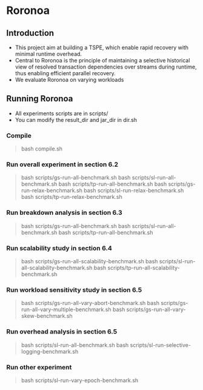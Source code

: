 <meta name="robots" content="noindex">

# Roronoa
## Introduction
- This project aim at building a TSPE, which enable rapid recovery with minimal runtime overhead.
- Central to Roronoa is the principle of maintaining a selective historical view of resolved transaction dependencies over streams during runtime, thus enabling efficient parallel recovery.
- We evaluate Roronoa on varying workloads
## Running Roronoa
- All experiments scripts are in scripts/
- You can modify the result_dir and jar_dir in dir.sh
### Compile 
> bash compile.sh
### Run overall experiment in section 6.2
> bash scripts/gs-run-all-benchmark.sh
> bash scripts/sl-run-all-benchmark.sh
> bash scripts/tp-run-all-benchmark.sh
> bash scripts/gs-run-relax-benchmark.sh
> bash scripts/sl-run-relax-benchmark.sh
> bash scripts/tp-run-relax-benchmark.sh
### Run breakdown analysis in section 6.3
> bash scripts/gs-run-all-benchmark.sh
> bash scripts/sl-run-all-benchmark.sh
> bash scripts/tp-run-all-benchmark.sh
### Run scalability study in section 6.4
> bash scripts/gs-run-all-scalability-benchmark.sh
> bash scripts/sl-run-all-scalability-benchmark.sh
> bash scripts/tp-run-all-scalability-benchmark.sh
### Run workload sensitivity study in section 6.5
> bash scripts/gs-run-all-vary-abort-benchmark.sh
> bash scripts/gs-run-all-vary-multiple-benchmark.sh
> bash scripts/gs-run-all-vary-skew-benchmark.sh
### Run overhead analysis in section 6.5
> bash scripts/sl-run-all-benchmark.sh
> bash scripts/sl-run-selective-logging-benchmark.sh
### Run other experiment
> bash scripts/sl-run-vary-epoch-benchmark.sh

